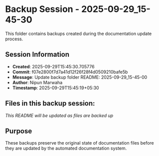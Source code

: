 # Backup Session - 2025-09-29_15-45-30

This folder contains backups created during the documentation update process.

## Session Information
- **Created**: 2025-09-29T15:45:30.705776
- **Commit**: f07e2800f7d7a41d12f26f28f4d0509210bafe5b
- **Message**: Update backup folder README: 2025-09-29_15-45-00
- **Author**: Nipun Marwaha
- **Timestamp**: 2025-09-29T15:45:19+05:30

## Files in this backup session:
*This README will be updated as files are backed up*

## Purpose
These backups preserve the original state of documentation files before they are updated by the automated documentation system.
